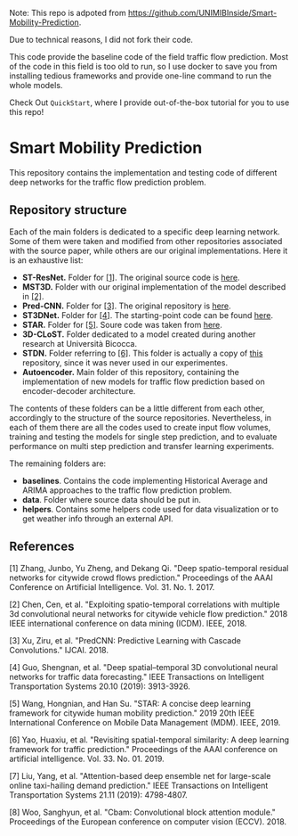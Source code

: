 Note: This repo is adpoted from https://github.com/UNIMIBInside/Smart-Mobility-Prediction. 

Due to technical reasons, I did not fork their code. 

This code provide the baseline code of the field traffic flow prediction. 
Most of the code in this field is too old to run, so I use docker to save you from installing tedious frameworks and provide one-line command to run the whole models.

Check Out `QuickStart`, where I provide out-of-the-box tutorial for you to use this repo!


# Smart Mobility Prediction 
This repository <!-- has been created for a university thesis at Università Bicocca in Milan. It --> contains the implementation and testing code of different deep networks for the traffic flow prediction problem.

## Repository structure
Each of the main folders is dedicated to a specific deep learning network. Some of them were taken and modified from other repositories associated with the source paper, while others are our original implementations. Here it is an exhaustive list:
* **ST-ResNet.** Folder for [[1]](#1). The original source code is [here](https://github.com/amirkhango/DeepST).
* **MST3D.** Folder with our original implementation of the model described in [[2]](#2).
* **Pred-CNN.** Folder for [[3]](#3). The original repository is [here](https://github.com/xzr12/PredCNN).
* **ST3DNet.** Folder for [[4]](#4). The starting-point code can be found [here](https://github.com/guoshnBJTU/ST3DNet).
* **STAR.** Folder for [[5]](#5). Soure code was taken from [here](https://github.com/hongnianwang/STAR).
* **3D-CLoST.** Folder dedicated to a model created during another research at Università Bicocca.
* **STDN.** Folder referring to [[6]](#6). This folder is actually a copy of [this](https://github.com/tangxianfeng/STDN) repository, since it was never used in our experimentes.
* **Autoencoder.** Main folder of this repository, containing the implementation of new models for traffic flow prediction based on encoder-decoder architecture.

The contents of these folders can be a little different from each other, accordingly to the structure of the source repositories. Nevertheless, in each of them there are all the codes used to create input flow volumes, training and testing the models for single step prediction, and to evaluate performance on multi step prediction and transfer learning experiments.

The remaining folders are:
* **baselines**. Contains the code implementing Historical Average and ARIMA approaches to the traffic flow prediction problem.
* **data**. Folder where source data should be put in.
* **helpers**. Contains some helpers code used for data visualization or to get weather info through an external API.


## References
<a id="1">[1]</a> 
Zhang, Junbo, Yu Zheng, and Dekang Qi. "Deep spatio-temporal residual networks for citywide crowd flows prediction." Proceedings of the AAAI Conference on Artificial Intelligence. Vol. 31. No. 1. 2017.

<a id="2">[2]</a>
Chen, Cen, et al. "Exploiting spatio-temporal correlations with multiple 3d convolutional neural networks for citywide vehicle flow prediction." 2018 IEEE international conference on data mining (ICDM). IEEE, 2018.

<a id="3">[3]</a>
Xu, Ziru, et al. "PredCNN: Predictive Learning with Cascade Convolutions." IJCAI. 2018.

<a id="4">[4]</a>
Guo, Shengnan, et al. "Deep spatial–temporal 3D convolutional neural networks for traffic data forecasting." IEEE Transactions on Intelligent Transportation Systems 20.10 (2019): 3913-3926.

<a id="5">[5]</a>
Wang, Hongnian, and Han Su. "STAR: A concise deep learning framework for citywide human mobility prediction." 2019 20th IEEE International Conference on Mobile Data Management (MDM). IEEE, 2019.

<a id="6">[6]</a>
Yao, Huaxiu, et al. "Revisiting spatial-temporal similarity: A deep learning framework for traffic prediction." Proceedings of the AAAI conference on artificial intelligence. Vol. 33. No. 01. 2019.

<a id="7">[7]</a>
Liu, Yang, et al. "Attention-based deep ensemble net for large-scale online taxi-hailing demand prediction." IEEE Transactions on Intelligent Transportation Systems 21.11 (2019): 4798-4807.

<a id="8">[8]</a>
Woo, Sanghyun, et al. "Cbam: Convolutional block attention module." Proceedings of the European conference on computer vision (ECCV). 2018.
